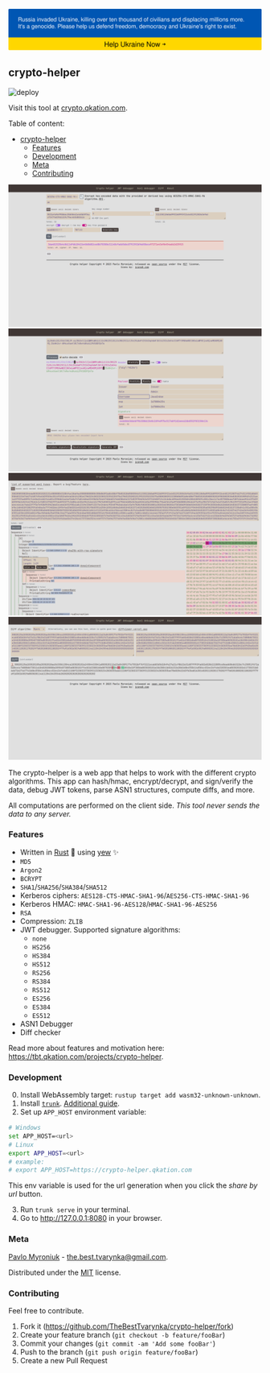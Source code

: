 [![Stand With Ukraine](https://raw.githubusercontent.com/vshymanskyy/StandWithUkraine/main/banner2-direct.svg)](https://stand-with-ukraine.pp.ua/)

## crypto-helper

![deploy](https://github.com/TheBestTvarynka/crypto-helper/actions/workflows/github-actions.yml/badge.svg)

Visit this tool at [crypto.qkation.com](https://crypto.qkation.com).

Table of content:

- [crypto-helper](#crypto-helper)
  - [Features](#features)
  - [Development](#development)
  - [Meta](#meta)
  - [Contributing](#contributing)

![](/public/img/crypto-helper.png)
![](/public/img/jwt.png)
![](/public/img/asn1.png)
![](/public/img/diff.png)

The crypto-helper is a web app that helps to work with the different crypto algorithms. This app can hash/hmac, encrypt/decrypt, and sign/verify the data, debug JWT tokens, parse ASN1 structures, compute diffs, and more.

All computations are performed on the client side. _This tool never sends the data to any server._

### Features

* Written in [Rust](https://github.com/rust-lang/rust) :crab: using [yew](https://github.com/yewstack/yew) :sparkles:
* `MD5`
* `Argon2`
* `BCRYPT`
* `SHA1`/`SHA256`/`SHA384`/`SHA512`
* Kerberos ciphers: `AES128-CTS-HMAC-SHA1-96`/`AES256-CTS-HMAC-SHA1-96`
* Kerberos HMAC: `HMAC-SHA1-96-AES128`/`HMAC-SHA1-96-AES256`
* `RSA`
* Compression: `ZLIB`
* JWT debugger. Supported signature algorithms:
  * `none`
  * `HS256`
  * `HS384`
  * `HS512`
  * `RS256`
  * `RS384`
  * `RS512`
  * `ES256`
  * `ES384`
  * `ES512`
* ASN1 Debugger
* Diff checker

Read more about features and motivation here: https://tbt.qkation.com/projects/crypto-helper.

### Development

0. Install WebAssembly target: `rustup target add wasm32-unknown-unknown`.
1. Install [`trunk`](https://github.com/thedodd/trunk). [Additional guide](https://yew.rs/docs/next/getting-started/introduction#install-trunk).
2. Set up `APP_HOST` environment variable:
```bash
# Windows
set APP_HOST=<url>
# Linux
export APP_HOST=<url>
# example:
# export APP_HOST=https://crypto-helper.qkation.com
```
This env variable is used for the url generation when you click the *share by url* button.

3. Run `trunk serve` in your terminal.
4. Go to http://127.0.0.1:8080 in your browser.

### Meta

[Pavlo Myroniuk](https://github.com/TheBestTvarynka) - [the.best.tvarynka@gmail.com](mailto:the.best.tvarynka@gmail.com).

Distributed under the [MIT](https://github.com/TheBestTvarynka/crypto-helper/blob/main/LICENSE) license.

### Contributing

Feel free to contribute.

1. Fork it (<https://github.com/TheBestTvarynka/crypto-helper/fork>)
2. Create your feature branch (`git checkout -b feature/fooBar`)
3. Commit your changes (`git commit -am 'Add some fooBar'`)
4. Push to the branch (`git push origin feature/fooBar`)
5. Create a new Pull Request
